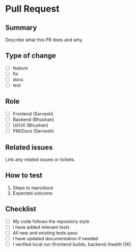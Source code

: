 # Pull Request

## Summary
Describe what this PR does and why.

## Type of change
- [ ] feature
- [ ] fix
- [ ] docs
- [ ] test

## Role
- [ ] Frontend (Sarvesh)
- [ ] Backend (Bhushan)
- [ ] UI/UX (Bhushan)
- [ ] PM/Docs (Sarvesh)

## Related issues
Link any related issues or tickets.

## How to test
1. Steps to reproduce
2. Expected outcome

## Checklist
- [ ] My code follows the repository style
- [ ] I have added relevant tests
- [ ] All new and existing tests pass
- [ ] I have updated documentation if needed
- [ ] I verified local run (frontend builds, backend /health OK)
